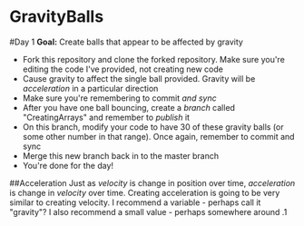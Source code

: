# GravityBalls

#Day 1
**Goal:** Create balls that appear to be affected by gravity
* Fork this repository and clone the forked repository. Make sure you're editing the code I've provided, not creating new code
* Cause gravity to affect the single ball provided. Gravity will be _acceleration_ in a particular direction
* Make sure you're remembering to commit _and sync_
* After you have one ball bouncing, create a _branch_ called "CreatingArrays" and remember to _publish_ it
* On this branch, modify your code to have 30 of these gravity balls (or some other number in that range). Once again, remember to commit and sync
* Merge this new branch back in to the master branch
* You're done for the day!


##Acceleration
Just as _velocity_ is change in position over time, _acceleration_ is change in _velocity_ over time. Creating acceleration is going to be very similar to creating velocity. I recommend a variable - perhaps call it "gravity"? I also recommend a small value - perhaps somewhere around .1
